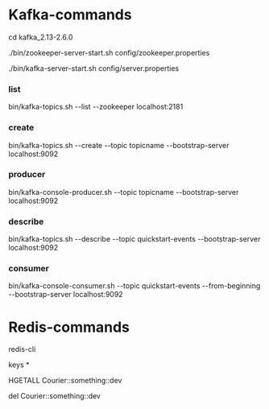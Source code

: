 # Kafka-commands

cd kafka_2.13-2.6.0

 ./bin/zookeeper-server-start.sh config/zookeeper.properties
 
 ./bin/kafka-server-start.sh config/server.properties
 
 ### list
 bin/kafka-topics.sh --list --zookeeper localhost:2181  
 
### create
bin/kafka-topics.sh --create --topic topicname --bootstrap-server localhost:9092
 
### producer
bin/kafka-console-producer.sh --topic topicname --bootstrap-server localhost:9092

### describe
bin/kafka-topics.sh --describe --topic quickstart-events --bootstrap-server localhost:9092

### consumer 
bin/kafka-console-consumer.sh --topic quickstart-events --from-beginning --bootstrap-server localhost:9092


# Redis-commands

redis-cli

keys *

HGETALL Courier::something::dev

del Courier::something::dev



